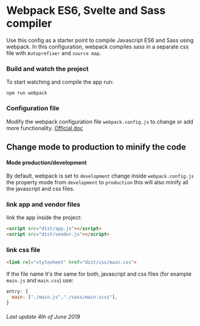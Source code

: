 # Webpack ES6, Svelte and Sass compiler
Use this config as a starter point to compile Javascript ES6 and Sass using webpack. 
In this configuration, webpack compiles sass in a separate css file with `Autoprefixer` and `source map`.

### Build and watch the project
To start watching and compile the app run:

``` shell
npm run webpack
```

### Configuration file
Modify the webpack configuration file `webpack.config.js` to change or add more functionality. [Official doc](https://webpack.js.org/concepts/)

## Change mode to production to minify the code
#### Mode production/development
By default, webpack is set to `development` change inside `webpack.config.js` the property mode from `development` to `production` this will also minify all the javascript and css files.

### link app and vendor files
link the app inside the project:

``` html
<script src="dist/app.js"></script>
<script src="dist/vendor.js"></script>
```


### link css file
``` html
<link rel="stylesheet" href="dist/css/main.css">
```


If the file name it's the same for both, javascript and css files (for example `main.js` and `main.css`) use:
``` javascript
entry: {
  main: ["./main.js","./sass/main.scss"],  
}
```

###### Last update 4th of June 2019
